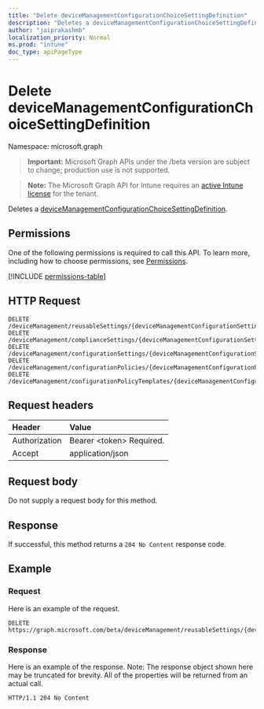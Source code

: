```yaml
---
title: "Delete deviceManagementConfigurationChoiceSettingDefinition"
description: "Deletes a deviceManagementConfigurationChoiceSettingDefinition."
author: "jaiprakashmb"
localization_priority: Normal
ms.prod: "intune"
doc_type: apiPageType
---
```


# Delete deviceManagementConfigurationChoiceSettingDefinition

Namespace: microsoft.graph

> **Important:** Microsoft Graph APIs under the /beta version are subject to change; production use is not supported.

> **Note:** The Microsoft Graph API for Intune requires an [active Intune license](https://go.microsoft.com/fwlink/?linkid=839381) for the tenant.

Deletes a [deviceManagementConfigurationChoiceSettingDefinition](../resources/intune-deviceconfigv2-devicemanagementconfigurationchoicesettingdefinition.md).

## Permissions
One of the following permissions is required to call this API. To learn more, including how to choose permissions, see [Permissions](/graph/permissions-reference).

<!-- { "blockType": "permissions", "name": "intune_deviceconfigv2_devicemanagementconfigurationchoicesettingdefinition_delete" } -->
[!INCLUDE [permissions-table](../includes/permissions/intune-deviceconfigv2-devicemanagementconfigurationchoicesettingdefinition-delete-permissions.md)]

## HTTP Request
<!-- {
  "blockType": "ignored"
}
-->
``` http
DELETE /deviceManagement/reusableSettings/{deviceManagementConfigurationSettingDefinitionId}
DELETE /deviceManagement/complianceSettings/{deviceManagementConfigurationSettingDefinitionId}
DELETE /deviceManagement/configurationSettings/{deviceManagementConfigurationSettingDefinitionId}
DELETE /deviceManagement/configurationPolicies/{deviceManagementConfigurationPolicyId}/settings/{deviceManagementConfigurationSettingId}/settingDefinitions/{deviceManagementConfigurationSettingDefinitionId}
DELETE /deviceManagement/configurationPolicyTemplates/{deviceManagementConfigurationPolicyTemplateId}/settingTemplates/{deviceManagementConfigurationSettingTemplateId}/settingDefinitions/{deviceManagementConfigurationSettingDefinitionId}
```

## Request headers
|Header|Value|
|:---|:---|
|Authorization|Bearer &lt;token&gt; Required.|
|Accept|application/json|

## Request body
Do not supply a request body for this method.

## Response
If successful, this method returns a `204 No Content` response code.

## Example

### Request
Here is an example of the request.
``` http
DELETE https://graph.microsoft.com/beta/deviceManagement/reusableSettings/{deviceManagementConfigurationSettingDefinitionId}
```

### Response
Here is an example of the response. Note: The response object shown here may be truncated for brevity. All of the properties will be returned from an actual call.
``` http
HTTP/1.1 204 No Content
```
